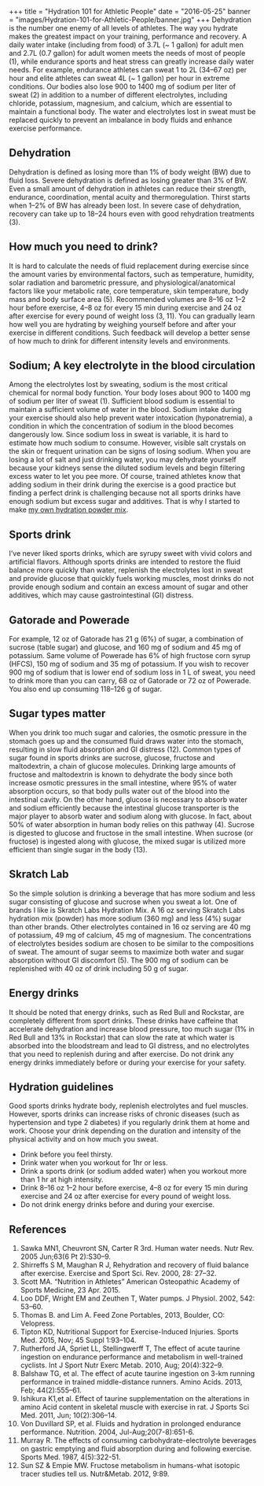 +++
title  = "Hydration 101 for Athletic People"
date   = "2016-05-25"
banner = "images/Hydration-101-for-Athletic-People/banner.jpg"
+++
﻿Dehydration is the number one enemy of all levels of athletes. The way you hydrate makes the greatest impact on your training, performance and recovery. A daily water intake (including from food) of 3.7L (~ 1 gallon) for adult men and 2.7L (0.7 gallon) for adult women meets the needs of most of people (1), while endurance sports and heat stress can greatly increase daily water needs. For example, endurance athletes can sweat 1 to 2L (34–67 oz) per hour and elite athletes can sweat 4L (~ 1 gallon) per hour in extreme conditions. Our bodies also lose 900 to 1400 mg of sodium per liter of sweat (2) in addition to a number of different electrolytes, including chloride, potassium, magnesium, and calcium, which are essential to maintain a functional body. The water and electrolytes lost in sweat must be replaced quickly to prevent an imbalance in body fluids and enhance exercise performance.
 
## Dehydration


Dehydration is defined as losing more than 1% of body weight (BW) due to fluid loss. Severe dehydration is defined as losing greater than 3% of BW. Even a small amount of dehydration in athletes can reduce their strength, endurance, coordination, mental acuity and thermoregulation. Thirst starts when 1–2% of BW has already been lost. In severe case of dehydration, recovery can take up to 18–24 hours even with good rehydration treatments (3).


## How much you need to drink?


It is hard to calculate the needs of fluid replacement during exercise since the amount varies by environmental factors, such as temperature, humidity, solar radiation and barometric pressure, and physiological/anatomical factors like your metabolic rate, core temperature, skin temperature, body mass and body surface area (5). Recommended volumes are 8–16 oz 1–2 hour before exercise, 4–8 oz for every 15 min during exercise and 24 oz after exercise for every pound of weight loss (3, 11). You can gradually learn how well you are hydrating by weighing yourself before and after your exercise in different conditions. Such feedback will develop a better sense of how much to drink for different intensity levels and environments.
 
## Sodium; A key electrolyte in the blood circulation


Among the electrolytes lost by sweating, sodium is the most critical chemical for normal body function. Your body loses about 900 to 1400 mg of sodium per liter of sweat (1). Sufficient blood sodium is essential to maintain a sufficient volume of water in the blood. Sodium intake during your exercise should also help prevent water intoxication (hyponatremia), a condition in which the concentration of sodium in the blood becomes dangerously low. Since sodium loss in sweat is variable, it is hard to estimate how much sodium to consume. However, visible salt crystals on the skin or frequent urination can be signs of losing sodium. When you are losing a lot of salt and just drinking water, you may dehydrate yourself because your kidneys sense the diluted sodium levels and begin filtering excess water to let you pee more. Of course, trained athletes know that adding sodium in their drink during the exercise is a good practice but finding a perfect drink is challenging because not all sports drinks have enough sodium but excess sugar and additives. That is why I started to make [my own hydration powder mix](/2016/05/25/hydration-powder-mix/).
 
## Sports drink


I’ve never liked sports drinks, which are syrupy sweet with vivid colors and artificial flavors. Although sports drinks are intended to restore the fluid balance more quickly than water, replenish the electrolytes lost in sweat and provide glucose that quickly fuels working muscles, most drinks do not provide enough sodium and contain an excess amount of sugar and other additives, which may cause gastrointestinal (GI) distress. 


## Gatorade and Powerade


For example, 12 oz of Gatorade has 21 g (6%) of sugar, a combination of sucrose (table sugar) and glucose, and 160 mg of sodium and 45 mg of potassium. Same volume of Powerade has 6% of high fructose corn syrup (HFCS), 150 mg of sodium and 35 mg of potassium. If you wish to recover 900 mg of sodium that is lower end of sodium loss in 1 L of sweat, you need to drink more than you can carry, 68 oz of Gatorade or 72 oz of Powerade. You also end up consuming 118–126 g of sugar. 


## Sugar types matter


When you drink too much sugar and calories, the osmotic pressure in the stomach goes up and the consumed fluid draws water into the stomach, resulting in slow fluid absorption and GI distress (12). Common types of sugar found in sports drinks are sucrose, glucose, fructose and maltodextrin, a chain of glucose molecules. Drinking large amounts of fructose and maltodextrin is known to dehydrate the body since both increase osmotic pressures in the small intestine, where 95% of water absorption occurs, so that body pulls water out of the blood into the intestinal cavity. On the other hand, glucose is necessary to absorb water and sodium efficiently because the intestinal glucose transporter is the major player to absorb water and sodium along with glucose. In fact, about 50% of water absorption in human body relies on this pathway (4). Sucrose is digested to glucose and fructose in the small intestine. When sucrose (or fructose) is ingested along with glucose, the mixed sugar is utilized more efficient than single sugar in the body (13). 


## Skratch Lab


So the simple solution is drinking a beverage that has more sodium and less sugar consisting of glucose and sucrose when you sweat a lot. One of brands I like is Skratch Labs Hydration Mix. A 16 oz serving Skratch Labs hydration mix (powder) has more sodium (360 mg) and less (4%) sugar than other brands. Other electrolytes contained in 16 oz serving are 40 mg of potassium, 49 mg of calcium, 45 mg of magnesium. The concentrations of electrolytes besides sodium are chosen to be similar to the compositions of sweat. The amount of sugar seems to maximize both water and sugar absorption without GI discomfort (5). The 900 mg of sodium can be replenished with 40 oz of drink including 50 g of sugar. 
 
 
## Energy drinks


It should be noted that energy drinks, such as Red Bull and Rockstar, are completely different from sport drinks. These drinks have caffeine that accelerate dehydration and increase blood pressure, too much sugar (1% in Red Bull and 13% in Rockstar) that can slow the rate at which water is absorbed into the bloodstream and lead to GI distress, and no electrolytes that you need to replenish during and after exercise. Do not drink any energy drinks immediately before or during your exercise for your safety.


## Hydration guidelines


Good sports drinks hydrate body, replenish electrolytes and  fuel muscles. However, sports drinks can increase risks of chronic diseases (such as hypertension and type 2 diabetes) if you regularly drink them at home and work. Choose your drink depending on the duration and intensity of the physical activity and on how much you sweat. 


* Drink before you feel thirsty.
* Drink water when you workout for 1hr or less.
* Drink a sports drink (or sodium added water) when you workout more than 1 hr at high intensity.
* Drink 8–16 oz 1–2 hour before exercise, 4–8 oz for every 15 min during exercise and 24 oz after exercise for every pound of weight loss.
* Do not drink energy drinks before and during your exercise.
 
## References


1. Sawka MN1, Cheuvront SN, Carter R 3rd. Human water needs. Nutr Rev. 2005 Jun;63(6 Pt 2):S30–9.
2. Shirreffs S M, Maughan R J, Rehydration and recovery of fluid balance after exercise. Exercise and Sport Sci. Rev. 2000, 28: 27–32.
3. Scott MA. “Nutrition in Athletes” American Osteopathic Academy of Sports Medicine, 23 Apr. 2015.
4. Loo DDF, Wright EM and Zeuthen T, Water pumps. J Physiol. 2002, 542: 53–60.
5. Thomas B. and Lim A. Feed Zone Portables, 2013, Boulder, CO: Velopress.
6. Tipton KD, Nutritional Support for Exercise-Induced Injuries. Sports Med. 2015, Nov; 45 Suppl 1:93–104.
7. Rutherford JA, Spriet LL, Stellingwerff T, The effect of acute taurine ingestion on endurance performance and metabolism in well-trained cyclists. Int J Sport Nutr Exerc Metab. 2010, Aug; 20(4):322–9.
8. Balshaw TG, et al. The effect of acute taurine ingestion on 3-km running performance in trained middle-distance runners. Amino Acids. 2013, Feb; 44(2):555–61.
9. Ishikura K1,et al. Effect of taurine supplementation on the alterations in amino Acid content in skeletal muscle with exercise in rat. J Sports Sci Med. 2011, Jun; 10(2):306–14.
10. Von Duvillard SP, et al. Fluids and hydration in prolonged endurance performance. Nutrition. 2004, Jul-Aug;20(7-8):651-6.
11. Murray R. The effects of consuming carbohydrate-electrolyte beverages on gastric emptying and fluid absorption during and following exercise. Sports Med. 1987, 4(5):322-51.
12. Sun SZ & Empie MW. Fructose metabolism in humans-what isotopic tracer studies tell us. Nutr&Metab. 2012, 9:89.